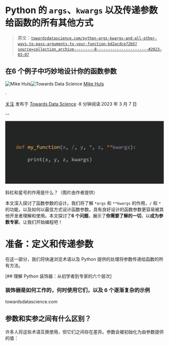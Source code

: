 # Python 的 `args`、`kwargs` 以及传递参数给函数的所有其他方式

> 原文：[`towardsdatascience.com/python-args-kwargs-and-all-other-ways-to-pass-arguments-to-your-function-bd2acdce72b5?source=collection_archive---------8-----------------------#2023-03-07`](https://towardsdatascience.com/python-args-kwargs-and-all-other-ways-to-pass-arguments-to-your-function-bd2acdce72b5?source=collection_archive---------8-----------------------#2023-03-07)

## 在**6 个例子**中巧妙地设计你的函数参数

[](https://mikehuls.medium.com/?source=post_page-----bd2acdce72b5--------------------------------)![Mike Huls](https://mikehuls.medium.com/?source=post_page-----bd2acdce72b5--------------------------------)[](https://towardsdatascience.com/?source=post_page-----bd2acdce72b5--------------------------------)![Towards Data Science](https://towardsdatascience.com/?source=post_page-----bd2acdce72b5--------------------------------) [Mike Huls](https://mikehuls.medium.com/?source=post_page-----bd2acdce72b5--------------------------------)

·

[关注](https://medium.com/m/signin?actionUrl=https%3A%2F%2Fmedium.com%2F_%2Fsubscribe%2Fuser%2F7ffb62c607ee&operation=register&redirect=https%3A%2F%2Ftowardsdatascience.com%2Fpython-args-kwargs-and-all-other-ways-to-pass-arguments-to-your-function-bd2acdce72b5&user=Mike+Huls&userId=7ffb62c607ee&source=post_page-7ffb62c607ee----bd2acdce72b5---------------------post_header-----------) 发布于 [Towards Data Science](https://towardsdatascience.com/?source=post_page-----bd2acdce72b5--------------------------------) ·8 分钟阅读·2023 年 3 月 7 日[](https://medium.com/m/signin?actionUrl=https%3A%2F%2Fmedium.com%2F_%2Fvote%2Ftowards-data-science%2Fbd2acdce72b5&operation=register&redirect=https%3A%2F%2Ftowardsdatascience.com%2Fpython-args-kwargs-and-all-other-ways-to-pass-arguments-to-your-function-bd2acdce72b5&user=Mike+Huls&userId=7ffb62c607ee&source=-----bd2acdce72b5---------------------clap_footer-----------)

--

[](https://medium.com/m/signin?actionUrl=https%3A%2F%2Fmedium.com%2F_%2Fbookmark%2Fp%2Fbd2acdce72b5&operation=register&redirect=https%3A%2F%2Ftowardsdatascience.com%2Fpython-args-kwargs-and-all-other-ways-to-pass-arguments-to-your-function-bd2acdce72b5&source=-----bd2acdce72b5---------------------bookmark_footer-----------)![](img/232d65cc44f26ade0195ce94e644d795.png)

斜杠和星号的作用是什么？（图片由作者提供）

本文深入探讨了函数参数的设计。我们将了解 `*args` 和 `**kwargs` 的作用，`/` 和 `*` 的功能，以及如何以最佳方式设计函数参数。具有良好设计的函数参数更容易被其他开发者理解和使用。本文探讨了**6 个问题**，展示了**你需要了解的一切**，以**成为参数专家**。让我们开始编程吧！

# 准备：定义和传递参数

在这一部分，我们将快速浏览术语以及 Python 提供的处理将参数传递给函数的所有方法。

[](/six-levels-of-python-decorators-1f12c9067b23?source=post_page-----bd2acdce72b5--------------------------------) [## 理解 Python 装饰器：从初学者到专家的六个层次]

### 装饰器是如何工作的，何时使用它们，以及 6 个逐渐复杂的示例

towardsdatascience.com

## 参数和实参之间有什么区别？

许多人将这些术语互换使用，但它们之间存在差异。参数会被初始化为由参数提供的值：
